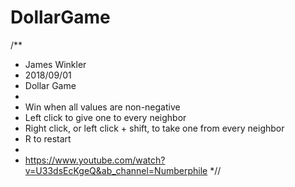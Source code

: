 # DollarGame

/**
 * James Winkler
 * 2018/09/01
 * Dollar Game
 * 
 * Win when all values are non-negative
 * Left click to give one to every neighbor
 * Right click, or left click + shift, to take one from every neighbor
 * R to restart
 * 
 * https://www.youtube.com/watch?v=U33dsEcKgeQ&ab_channel=Numberphile
 *//
